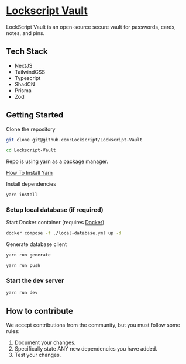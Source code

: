 # [Lockscript Vault](https://vault.lockscript.dev)

LockScript Vault is an open-source secure vault for passwords, cards, notes, and pins.

## Tech Stack
- NextJS
- TailwindCSS
- Typescript
- ShadCN
- Prisma
- Zod

## Getting Started

Clone the repository
```bash
git clone git@github.com:Lockscript/Lockscript-Vault
```
```bash
cd Lockscript-Vault
```

Repo is using yarn as a package manager. 

[How To Install Yarn](https://classic.yarnpkg.com/lang/en/docs/install)

Install dependencies
```bash
yarn install
```

### Setup local database (if required)

Start Docker container (requires [Docker](https://docs.docker.com/engine/install/))

```bash
docker compose -f ./local-database.yml up -d
```
Generate database client

```bash
yarn run generate
```
```bash
yarn run push
```

### Start the dev server
```bash
yarn run dev
```


## How to contribute

We accept contributions from the community, but you must follow some rules:

1. Document your changes.
2. Specifically state ANY new dependencies you have added.
3. Test your changes.